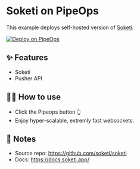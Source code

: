 # Soketi on PipeOps

This example deploys self-hosted version of [Soketi](https://soketi.app). 

[![Deploy on PipeOps](https://pub-a1fbf367a4cd458487cfa3f29154ac93.r2.dev/Default.png)](#)

## ✨ Features

- Soketi
- Pusher API

## 💁‍♀️ How to use

- Click the Pipeops button 👆
- Enjoy hyper-scalable, extremly fast websockets.

## 📝 Notes
- Source repo: https://github.com/soketi/soketi
- Docs: https://docs.soketi.app/
